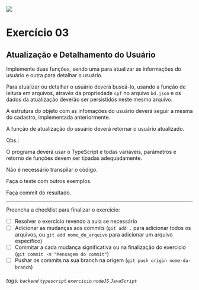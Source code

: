 ![](https://i.imgur.com/xG74tOh.png)

# Exercício 03

## Atualização e Detalhamento do Usuário

Implemente duas funções, sendo uma para atualizar as informações do usuário e outra para detalhar o usuário.

Para atualizar ou detalhar o usuário deverá buscá-lo, usando a função de leitura em arquivos, através da propriedade `cpf` no arquivo `bd.json` e os dados da atualização deverão ser persistidos neste mesmo arquivo.

A estrutura do objeto com as infomações do usuário deverá seguir a mesma do cadastro, implementada anteriormente.

A função de atualização do usuário deverá retornar o usuário atualizado.

Obs.:

O programa deverá usar o TypeScript e todas variáveis, parâmetros e retorno de funções devem ser tipadas adequadamente.

Não é necessário transpilar o código.

Faça o teste com outros exemplos.

Faça commit do resultado.

---

Preencha a checklist para finalizar o exercício:

-   [ ] Resolver o exercício revendo a aula se necessário
-   [ ] Adicionar as mudanças aos commits (`git add .` para adicionar todos os arquivos, ou `git add nome_do_arquivo` para adicionar um arquivo específico)
-   [ ] Commitar a cada mudança significativa ou na finalização do exercício (`git commit -m "Mensagem do commit"`)
-   [ ] Pushar os commits na sua branch na origem (`git push origin nome-da-branch`)

###### tags: `backend` `typescript` `exercicio` `nodeJS` `JavaScript`
